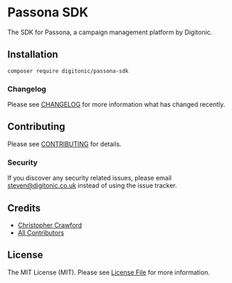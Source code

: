 # Passona SDK

The SDK for Passona, a campaign management platform by Digitonic.

## Installation

`composer require digitonic/passona-sdk`

### Changelog

Please see [CHANGELOG](CHANGELOG.md) for more information what has changed recently.

## Contributing

Please see [CONTRIBUTING](CONTRIBUTING.md) for details.

### Security

If you discover any security related issues, please email steven@digitonic.co.uk instead of using the issue tracker.

## Credits

- [Christopher Crawford](https://github.com/ChrisCrawford1)
- [All Contributors](../../contributors)

## License

The MIT License (MIT). Please see [License File](LICENSE.md) for more information.
